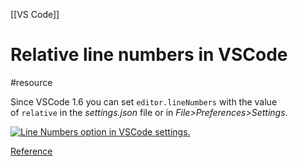 [[VS Code]]
# Relative line numbers in VSCode
#resource 

Since VSCode 1.6 you can set `editor.lineNumbers` with the value of `relative` in the _settings.json_ file or in _File>Preferences>Settings_.

[![Line Numbers option in VSCode settings.](https://i.stack.imgur.com/atSWc.png)](https://i.stack.imgur.com/atSWc.png)

[Reference](https://stackoverflow.com/a/64786469)